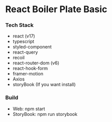 # React Boiler Plate Basic

### Tech Stack
- react (v17)
- typescript
- styled-component
- react-query
- recoil
- react-router-dom (v6)
- react-hook-form
- framer-motion
- Axios
- storyBook (If you want install)

### Build

- Web: npm start
- StoryBook: npm run storybook


